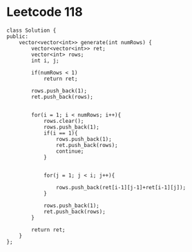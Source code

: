 # Leetcode 118
    class Solution {
    public:
        vector<vector<int>> generate(int numRows) {
            vector<vector<int>> ret;
            vector<int> rows;
            int i, j;

            if(numRows < 1)
                return ret;

            rows.push_back(1);
            ret.push_back(rows);


            for(i = 1; i < numRows; i++){
                rows.clear();
                rows.push_back(1);
                if(i == 1){
                    rows.push_back(1);
                    ret.push_back(rows);
                    continue;
                }


                for(j = 1; j < i; j++){

                    rows.push_back(ret[i-1][j-1]+ret[i-1][j]);
                }

                rows.push_back(1);
                ret.push_back(rows);
            }

            return ret;
        }
    };
